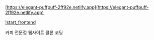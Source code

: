 [https://elegant-puffpuff-2ff92e.netlify.app](https://elegant-puffpuff-2ff92e.netlify.app)

[!start_frontend](https://image.yes24.com/goods/107073211/XL)

커피 전문점 웹사이트 클론 코딩
